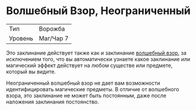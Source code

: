 # Волшебный Взор, Неограниченный

| | |
|---|---|
|Тип|Ворожба|
|Уровень| Маг/Чар 7|

Это заклинание действует также как и заклинание [волшебный взор](волшебный-взор.md), за исключением того, что вы автоматически узнаете какое заклинание или магический эффект действует на любом существе или предмете, который вы видите. 

Неограниченный волшебный взор не дает вам возможности идентифицировать магические предметы. В отличие от волшебного взора, это заклинание не может быть постоянным, даже после наложения заклинания постоянство.